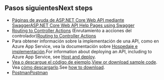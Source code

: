 ## <a name="next-steps"></a><span data-ttu-id="328d7-101">Pasos siguientes</span><span class="sxs-lookup"><span data-stu-id="328d7-101">Next steps</span></span>

* [<span data-ttu-id="328d7-102">Páginas de ayuda de ASP.NET Core Web API mediante Swagger</span><span class="sxs-lookup"><span data-stu-id="328d7-102">ASP.NET Core Web API Help Pages using Swagger</span></span>](xref:tutorials/web-api-help-pages-using-swagger)
* <span data-ttu-id="328d7-103">[Routing to Controller Actions](xref:mvc/controllers/routing) (Enrutamiento a acciones del controlador)</span><span class="sxs-lookup"><span data-stu-id="328d7-103">[Routing to Controller Actions](xref:mvc/controllers/routing)</span></span>
* <span data-ttu-id="328d7-104">Para obtener información sobre la implementación de una API, como en Azure App Service, vea la documentación sobre [Hospedaje e implementación](xref:host-and-deploy/index).</span><span class="sxs-lookup"><span data-stu-id="328d7-104">For information about deploying an API, including to Azure App Service, see [Host and deploy](xref:host-and-deploy/index).</span></span>
* <span data-ttu-id="328d7-105">[Vea o descargue el código de ejemplo](https://github.com/aspnet/Docs/tree/master/aspnetcore/tutorials/first-web-api/sample).</span><span class="sxs-lookup"><span data-stu-id="328d7-105">[View or download sample code](https://github.com/aspnet/Docs/tree/master/aspnetcore/tutorials/first-web-api/sample).</span></span> <span data-ttu-id="328d7-106">Vea [cómo descargarlo](xref:tutorials/index#how-to-download-a-sample).</span><span class="sxs-lookup"><span data-stu-id="328d7-106">See [how to download](xref:tutorials/index#how-to-download-a-sample).</span></span>
* [<span data-ttu-id="328d7-107">Postman</span><span class="sxs-lookup"><span data-stu-id="328d7-107">Postman</span></span>](https://www.getpostman.com/)
